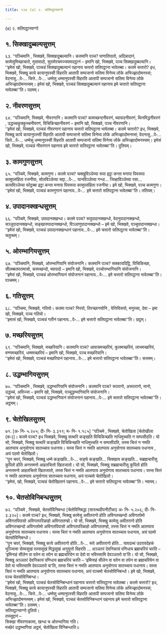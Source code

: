 ```yaml
---
title: १२७ (७) २. सतिपट्ठानवग्गो

---
```

(७) २. सतिपट्ठानवग्गो  


## १. सिक्खादुब्बल्यसुत्तम्

६३. ‘‘पञ्चिमानि , भिक्खवे, सिक्खादुब्बल्यानि। कतमानि पञ्च? पाणातिपातो, अदिन्नादानं, कामेसुमिच्छाचारो, मुसावादो, सुरामेरयमज्जपमादट्ठानं – इमानि खो, भिक्खवे, पञ्च सिक्खादुब्बल्यानि।  
‘‘इमेसं खो, भिक्खवे, पञ्चन्नं सिक्खादुब्बल्यानं पहानाय चत्तारो सतिपट्ठाना भावेतब्बा। कतमे चत्तारो? इध, भिक्खवे, भिक्खु काये कायानुपस्सी विहरति आतापी सम्पजानो सतिमा विनेय्य लोके अभिज्झादोमनस्सं; वेदनासु…पे॰… चित्ते…पे॰… धम्मेसु धम्मानुपस्सी विहरति आतापी सम्पजानो सतिमा विनेय्य लोके अभिज्झादोमनस्सम्। इमेसं खो, भिक्खवे, पञ्चन्नं सिक्खादुब्बल्यानं पहानाय इमे चत्तारो सतिपट्ठाना भावेतब्बा’’ति। पठमम्।  


## २. नीवरणसुत्तम्

६४. ‘‘पञ्चिमानि, भिक्खवे, नीवरणानि। कतमानि पञ्च? कामच्छन्दनीवरणं, ब्यापादनीवरणं, थिनमिद्धनीवरणं , उद्धच्चकुक्कुच्चनीवरणं, विचिकिच्छानीवरणं – इमानि खो, भिक्खवे, पञ्च नीवरणानि।  
‘‘इमेसं खो, भिक्खवे, पञ्चन्नं नीवरणानं पहानाय चत्तारो सतिपट्ठाना भावेतब्बा। कतमे चत्तारो? इध, भिक्खवे, भिक्खु काये कायानुपस्सी विहरति आतापी सम्पजानो सतिमा विनेय्य लोके अभिज्झादोमनस्सं; वेदनासु…पे॰… चित्ते…पे॰… धम्मेसु धम्मानुपस्सी विहरति आतापी सम्पजानो सतिमा विनेय्य लोके अभिज्झादोमनस्सम्। इमेसं खो, भिक्खवे, पञ्चन्नं नीवरणानं पहानाय इमे चत्तारो सतिपट्ठाना भावेतब्बा’’ति। दुतियम्।  


## ३. कामगुणसुत्तम्

६५. ‘‘पञ्चिमे, भिक्खवे, कामगुणा। कतमे पञ्च? चक्खुविञ्ञेय्या रूपा इट्ठा कन्ता मनापा पियरूपा कामूपसंहिता रजनीया, सोतविञ्ञेय्या सद्दा…पे॰… घानविञ्ञेय्या गन्धा… जिव्हाविञ्ञेय्या रसा… कायविञ्ञेय्या फोट्ठब्बा इट्ठा कन्ता मनापा पियरूपा कामूपसंहिता रजनीया। इमे खो, भिक्खवे, पञ्च कामगुणा।  
‘‘इमेसं खो, भिक्खवे, पञ्चन्नं कामगुणानं पहानाय…पे॰… इमे चत्तारो सतिपट्ठाना भावेतब्बा’’ति। ततियम्।  


## ४. उपादानक्खन्धसुत्तम्

६६. ‘‘पञ्चिमे, भिक्खवे, उपादानक्खन्धा। कतमे पञ्च? रूपुपादानक्खन्धो, वेदनुपादानक्खन्धो, सञ्ञुपादानक्खन्धो, सङ्खारुपादानक्खन्धो, विञ्ञाणुपादानक्खन्धो – इमे खो, भिक्खवे, पञ्चुपादानक्खन्धा।  
‘‘इमेसं खो, भिक्खवे, पञ्चन्नं उपादानक्खन्धानं पहानाय…पे॰… इमे चत्तारो सतिपट्ठाना भावेतब्बा’’ति। चतुत्थम्।  


## ५. ओरम्भागियसुत्तम्

६७. ‘‘पञ्चिमानि, भिक्खवे, ओरम्भागियानि संयोजनानि। कतमानि पञ्च? सक्कायदिट्ठि, विचिकिच्छा, सीलब्बतपरामासो, कामच्छन्दो, ब्यापादो – इमानि खो, भिक्खवे, पञ्चोरम्भागियानि संयोजनानि।  
‘‘इमेसं खो, भिक्खवे, पञ्चन्नं ओरम्भागियानं संयोजनानं पहानाय…पे॰… इमे चत्तारो सतिपट्ठाना भावेतब्बा’’ति। पञ्चमम्।  


## ६. गतिसुत्तम्

६८. ‘‘पञ्चिमा, भिक्खवे, गतियो। कतमा पञ्च? निरयो, तिरच्छानयोनि , पेत्तिविसयो, मनुस्सा, देवा – इमा खो, भिक्खवे, पञ्च गतियो।  
‘‘इमासं खो, भिक्खवे, पञ्चन्नं गतीनं पहानाय…पे॰… इमे चत्तारो सतिपट्ठाना भावेतब्बा’’ति। छट्ठम्।  


## ७. मच्छरियसुत्तम्

६९. ‘‘पञ्चिमानि, भिक्खवे, मच्छरियानि। कतमानि पञ्च? आवासमच्छरियं, कुलमच्छरियं, लाभमच्छरियं, वण्णमच्छरियं, धम्ममच्छरियं – इमानि खो, भिक्खवे, पञ्च मच्छरियानि।  
‘‘इमेसं खो, भिक्खवे, पञ्चन्नं मच्छरियानं पहानाय…पे॰… इमे चत्तारो सतिपट्ठाना भावेतब्बा’’ति। सत्तमम्।  


## ८. उद्धम्भागियसुत्तम्

७०. ‘‘पञ्चिमानि , भिक्खवे, उद्धम्भागियानि संयोजनानि। कतमानि पञ्च? रूपरागो, अरूपरागो, मानो, उद्धच्चं, अविज्जा – इमानि खो, भिक्खवे, पञ्चुद्धम्भागियानि संयोजनानि।  
‘‘इमेसं खो, भिक्खवे, पञ्चन्नं उद्धम्भागियानं संयोजनानं पहानाय…पे॰… इमे चत्तारो सतिपट्ठाना भावेतब्बा’’ति। अट्ठमम्।  


## ९. चेतोखिलसुत्तम्

७१. [अ॰ नि॰ ५.२०५; दी॰ नि॰ ३.३१९; म॰ नि॰ १.१८५] ‘‘पञ्चिमे , भिक्खवे, चेतोखिला [चेतोखीला (क॰)]। कतमे पञ्च? इध भिक्खवे, भिक्खु सत्थरि कङ्खति विचिकिच्छति नाधिमुच्चति न सम्पसीदति। यो सो, भिक्खवे, भिक्खु सत्थरि कङ्खति विचिकिच्छति नाधिमुच्चति न सम्पसीदति, तस्स चित्तं न नमति आतप्पाय अनुयोगाय सातच्चाय पधानाय। यस्स चित्तं न नमति आतप्पाय अनुयोगाय सातच्चाय पधानाय , अयं पठमो चेतोखिलो।  
‘‘पुन चपरं, भिक्खवे, भिक्खु धम्मे कङ्खति…पे॰… सङ्घे कङ्खति… सिक्खाय कङ्खति… सब्रह्मचारीसु कुपितो होति अनत्तमनो आहतचित्तो खिलजातो। यो सो, भिक्खवे, भिक्खु सब्रह्मचारीसु कुपितो होति अनत्तमनो आहतचित्तो खिलजातो, तस्स चित्तं न नमति आतप्पाय अनुयोगाय सातच्चाय पधानाय। यस्स चित्तं न नमति आतप्पाय अनुयोगाय सातच्चाय पधानाय, अयं पञ्चमो चेतोखिलो।  
‘‘इमेसं, खो, भिक्खवे, पञ्चन्नं चेतोखिलानं पहानाय…पे॰… इमे चत्तारो सतिपट्ठाना भावेतब्बा’’ति। नवमम्।  


## १०. चेतसोविनिबन्धसुत्तम्

७२. ‘‘पञ्चिमे , भिक्खवे, चेतसोविनिबन्धा [चेतोविनिबद्धा (सारत्थदीपनीटीका) अ॰ नि॰ ५.२०६; दी॰ नि॰ ३.३२०]। कतमे पञ्च? इध, भिक्खवे, भिक्खु कामेसु अवीतरागो होति अविगतच्छन्दो अविगतपेमो अविगतपिपासो अविगतपरिळाहो अविगततण्हो। यो सो, भिक्खवे, भिक्खु कामेसु अवीतरागो होति अविगतच्छन्दो अविगतपेमो अविगतपिपासो अविगतपरिळाहो अविगततण्हो, तस्स चित्तं न नमति आतप्पाय अनुयोगाय सातच्चाय पधानाय। यस्स चित्तं न नमति आतप्पाय अनुयोगाय सातच्चाय पधानाय, अयं पठमो चेतसोविनिबन्धो।  
‘‘पुन चपरं, भिक्खवे, भिक्खु काये अवीतरागो होति…पे॰… रूपे अवीतरागो होति… यावदत्थं उदरावदेहकं भुञ्जित्वा सेय्यसुखं पस्ससुखं मिद्धसुखं अनुयुत्तो विहरति … अञ्ञतरं देवनिकायं पणिधाय ब्रह्मचरियं चरति – ‘इमिनाहं सीलेन वा वतेन वा तपेन वा ब्रह्मचरियेन वा देवो वा भविस्सामि देवञ्ञतरो वा’ति। यो सो, भिक्खवे, भिक्खु अञ्ञतरं देवनिकायं पणिधाय ब्रह्मचरियं चरति – ‘इमिनाहं सीलेन वा वतेन वा तपेन वा ब्रह्मचरियेन वा देवो वा भविस्सामि देवञ्ञतरो वा’ति, तस्स चित्तं न नमति आतप्पाय अनुयोगाय सातच्चाय पधानाय। यस्स चित्तं न नमति आतप्पाय अनुयोगाय सातच्चाय पधानाय, अयं पञ्चमो चेतसोविनिबन्धो। इमे खो, भिक्खवे, पञ्च चेतसोविनिबन्धा।  
‘‘इमेसं खो, भिक्खवे, पञ्चन्नं चेतसोविनिबन्धानं पहानाय चत्तारो सतिपट्ठाना भावेतब्बा। कतमे चत्तारो? इध, भिक्खवे, भिक्खु काये कायानुपस्सी विहरति आतापी सम्पजानो सतिमा विनेय्य लोके अभिज्झादोमनस्सं; वेदनासु…पे॰… चित्ते…पे॰… धम्मेसु धम्मानुपस्सी विहरति आतापी सम्पजानो सतिमा विनेय्य लोके अभिज्झादोमनस्सम्। इमेसं खो, भिक्खवे, पञ्चन्नं चेतसोविनिबन्धानं पहानाय इमे चत्तारो सतिपट्ठाना भावेतब्बा’’ति। दसमम्।  
सतिपट्ठानवग्गो दुतियो।  
तस्सुद्दानं –  
सिक्खा नीवरणाकामा, खन्धा च ओरम्भागिया गति।  
मच्छेरं उद्धम्भागिया अट्ठमं, चेतोखिला विनिबन्धाति॥  